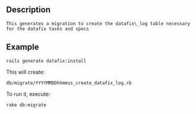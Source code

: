 ## Description
    This generates a migration to create the datafix\_log table necessary for the datafix tasks and specs

## Example

    rails generate datafix:install

This will create:

    db/migrate/YYYYMMDDhhmmss_create_datafix_log.rb

To run it, execute:

    rake db:migrate
